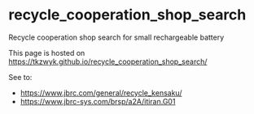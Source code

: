 # recycle_cooperation_shop_search
Recycle cooperation shop search for small rechargeable battery

This page is hosted on https://tkzwyk.github.io/recycle_cooperation_shop_search/

See to:
* https://www.jbrc.com/general/recycle_kensaku/
* https://www.jbrc-sys.com/brsp/a2A/itiran.G01

